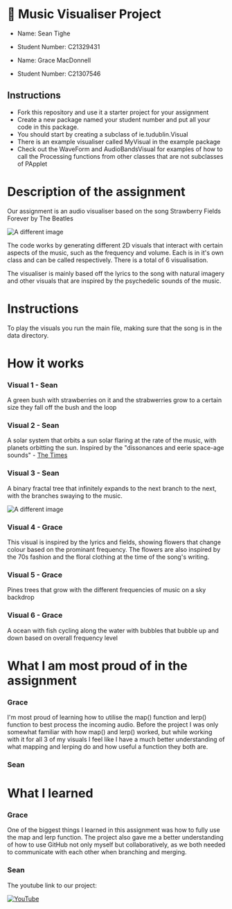 # 🍓 Music Visualiser Project

- Name: Sean Tighe
- Student Number: C21329431


- Name: Grace MacDonnell
- Student Number: C21307546

## Instructions
- Fork this repository and use it a starter project for your assignment
- Create a new package named your student number and put all your code in this package.
- You should start by creating a subclass of ie.tudublin.Visual
- There is an example visualiser called MyVisual in the example package
- Check out the WaveForm and AudioBandsVisual for examples of how to call the Processing functions from other classes that are not subclasses of PApplet

# Description of the assignment

Our assignment is an audio visualiser based on the song Strawberry Fields Forever by The Beatles

![A different image](https://i.scdn.co/image/ab67616d0000b273692d9189b2bd75525893f0c1)

The code works by generating different 2D visuals that interact with certain aspects of the music, such as the frequency and volume. Each is in it's own class and can be called respectively. There is a total of 6 visualisation.

The visualiser is mainly based off the lyrics to the song with natural imagery and other visuals that are inspired by the psychedelic sounds of the music.

# Instructions

To play the visuals you run the main file, making sure that the song is in the data directory.

# How it works

### Visual 1 - Sean
A green bush with strawberries on it and the strabwerries grow to a certain size they fall off the bush and the loop

### Visual 2 - Sean
A solar system that orbits a sun solar flaring at the rate of the music, with planets orbitting the sun.
Inspired by the "dissonances and eerie space-age sounds" - [The Times](https://en.wikipedia.org/wiki/Strawberry_Fields_Forever#Critical_reception)

### Visual 3 - Sean
A binary fractal tree that infinitely expands to the next branch to the next, with the branches swaying to the music.

![A different image](https://upload.wikimedia.org/wikipedia/en/thumb/2/2e/Beatles_in_%22Strawberry_Fields_Forever%22_music_video.png/220px-Beatles_in_%22Strawberry_Fields_Forever%22_music_video.png)

### Visual 4 - Grace
This visual is inspired by the lyrics and fields, showing flowers that change colour based on the prominant frequency. The flowers are also inspired by the 70s fashion and the floral clothing at the time of the song's writing.

### Visual 5 - Grace
Pines trees that grow with the different frequencies of music on a sky backdrop

### Visual 6 - Grace
A ocean with fish cycling along the water with bubbles that bubble up and down based on overall frequency level


# What I am most proud of in the assignment

### Grace
I'm most proud of learning how to utilise the map() function and lerp() function to best process the incoming audio. Before the project I was only somewhat familiar with how map() and lerp() worked, but while working with it for all 3 of my visuals I feel like I have a much better understanding of what mapping and lerping do and how useful a function they both are.


### Sean

# What I learned

### Grace
One of the biggest things I learned in this assignment was how to fully use the map and lerp function. The project also gave me a better understanding of how to use GitHub not only myself but collaboratively, as we both needed to communicate with each other when branching and merging.


### Sean

The youtube link to our project:

[![YouTube](http://img.youtube.com/vi/J2kHSSFA4NU/0.jpg)](https://www.youtube.com/watch?v=J2kHSSFA4NU)
